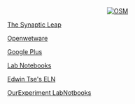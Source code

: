 <center>
<a href="http://opensourcemalaria.org">
  <img src="http://opensourcemalaria.org/images/OSM-logo@2x.png" alt="OSM" style="border:0;">
</a>
</center>

[The Synaptic Leap](http://www.thesynapticleap.org)

[Openwetware](http://openwetware.org/wiki/OSDDMalaria)

[Google Plus](https://plus.google.com/u/0/114702323662314783325/posts)

[Lab Notebooks](http://malaria.ourexperiment.org)

[Edwin Tse's ELN](https://au-mynotebook.labarchives.com/share/Edwin%2520Tse/NDIzLjh8MTUwOS8zMjYvVHJlZU5vZGUvMjMyNzY4ODg1fDEwNzUuOA==)

[OurExperiment LabNotbooks](http://malaria.ourexperiment.org)
